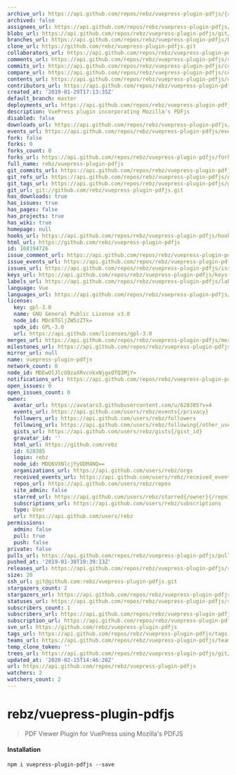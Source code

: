 ```yaml
---
archive_url: https://api.github.com/repos/rebz/vuepress-plugin-pdfjs/{archive_format}{/ref}
archived: false
assignees_url: https://api.github.com/repos/rebz/vuepress-plugin-pdfjs/assignees{/user}
blobs_url: https://api.github.com/repos/rebz/vuepress-plugin-pdfjs/git/blobs{/sha}
branches_url: https://api.github.com/repos/rebz/vuepress-plugin-pdfjs/branches{/branch}
clone_url: https://github.com/rebz/vuepress-plugin-pdfjs.git
collaborators_url: https://api.github.com/repos/rebz/vuepress-plugin-pdfjs/collaborators{/collaborator}
comments_url: https://api.github.com/repos/rebz/vuepress-plugin-pdfjs/comments{/number}
commits_url: https://api.github.com/repos/rebz/vuepress-plugin-pdfjs/commits{/sha}
compare_url: https://api.github.com/repos/rebz/vuepress-plugin-pdfjs/compare/{base}...{head}
contents_url: https://api.github.com/repos/rebz/vuepress-plugin-pdfjs/contents/{+path}
contributors_url: https://api.github.com/repos/rebz/vuepress-plugin-pdfjs/contributors
created_at: '2019-01-29T17:13:35Z'
default_branch: master
deployments_url: https://api.github.com/repos/rebz/vuepress-plugin-pdfjs/deployments
description: VuePress plugin incorporating Mozilla's PDFjs
disabled: false
downloads_url: https://api.github.com/repos/rebz/vuepress-plugin-pdfjs/downloads
events_url: https://api.github.com/repos/rebz/vuepress-plugin-pdfjs/events
fork: false
forks: 0
forks_count: 0
forks_url: https://api.github.com/repos/rebz/vuepress-plugin-pdfjs/forks
full_name: rebz/vuepress-plugin-pdfjs
git_commits_url: https://api.github.com/repos/rebz/vuepress-plugin-pdfjs/git/commits{/sha}
git_refs_url: https://api.github.com/repos/rebz/vuepress-plugin-pdfjs/git/refs{/sha}
git_tags_url: https://api.github.com/repos/rebz/vuepress-plugin-pdfjs/git/tags{/sha}
git_url: git://github.com/rebz/vuepress-plugin-pdfjs.git
has_downloads: true
has_issues: true
has_pages: false
has_projects: true
has_wiki: true
homepage: null
hooks_url: https://api.github.com/repos/rebz/vuepress-plugin-pdfjs/hooks
html_url: https://github.com/rebz/vuepress-plugin-pdfjs
id: 168194726
issue_comment_url: https://api.github.com/repos/rebz/vuepress-plugin-pdfjs/issues/comments{/number}
issue_events_url: https://api.github.com/repos/rebz/vuepress-plugin-pdfjs/issues/events{/number}
issues_url: https://api.github.com/repos/rebz/vuepress-plugin-pdfjs/issues{/number}
keys_url: https://api.github.com/repos/rebz/vuepress-plugin-pdfjs/keys{/key_id}
labels_url: https://api.github.com/repos/rebz/vuepress-plugin-pdfjs/labels{/name}
language: Vue
languages_url: https://api.github.com/repos/rebz/vuepress-plugin-pdfjs/languages
license:
  key: gpl-3.0
  name: GNU General Public License v3.0
  node_id: MDc6TGljZW5zZTk=
  spdx_id: GPL-3.0
  url: https://api.github.com/licenses/gpl-3.0
merges_url: https://api.github.com/repos/rebz/vuepress-plugin-pdfjs/merges
milestones_url: https://api.github.com/repos/rebz/vuepress-plugin-pdfjs/milestones{/number}
mirror_url: null
name: vuepress-plugin-pdfjs
network_count: 0
node_id: MDEwOlJlcG9zaXRvcnkxNjgxOTQ3MjY=
notifications_url: https://api.github.com/repos/rebz/vuepress-plugin-pdfjs/notifications{?since,all,participating}
open_issues: 0
open_issues_count: 0
owner:
  avatar_url: https://avatars3.githubusercontent.com/u/628385?v=4
  events_url: https://api.github.com/users/rebz/events{/privacy}
  followers_url: https://api.github.com/users/rebz/followers
  following_url: https://api.github.com/users/rebz/following{/other_user}
  gists_url: https://api.github.com/users/rebz/gists{/gist_id}
  gravatar_id: ''
  html_url: https://github.com/rebz
  id: 628385
  login: rebz
  node_id: MDQ6VXNlcjYyODM4NQ==
  organizations_url: https://api.github.com/users/rebz/orgs
  received_events_url: https://api.github.com/users/rebz/received_events
  repos_url: https://api.github.com/users/rebz/repos
  site_admin: false
  starred_url: https://api.github.com/users/rebz/starred{/owner}{/repo}
  subscriptions_url: https://api.github.com/users/rebz/subscriptions
  type: User
  url: https://api.github.com/users/rebz
permissions:
  admin: false
  pull: true
  push: false
private: false
pulls_url: https://api.github.com/repos/rebz/vuepress-plugin-pdfjs/pulls{/number}
pushed_at: '2019-01-30T19:39:13Z'
releases_url: https://api.github.com/repos/rebz/vuepress-plugin-pdfjs/releases{/id}
size: 20
ssh_url: git@github.com:rebz/vuepress-plugin-pdfjs.git
stargazers_count: 2
stargazers_url: https://api.github.com/repos/rebz/vuepress-plugin-pdfjs/stargazers
statuses_url: https://api.github.com/repos/rebz/vuepress-plugin-pdfjs/statuses/{sha}
subscribers_count: 1
subscribers_url: https://api.github.com/repos/rebz/vuepress-plugin-pdfjs/subscribers
subscription_url: https://api.github.com/repos/rebz/vuepress-plugin-pdfjs/subscription
svn_url: https://github.com/rebz/vuepress-plugin-pdfjs
tags_url: https://api.github.com/repos/rebz/vuepress-plugin-pdfjs/tags
teams_url: https://api.github.com/repos/rebz/vuepress-plugin-pdfjs/teams
temp_clone_token: ''
trees_url: https://api.github.com/repos/rebz/vuepress-plugin-pdfjs/git/trees{/sha}
updated_at: '2020-02-15T14:46:28Z'
url: https://api.github.com/repos/rebz/vuepress-plugin-pdfjs
watchers: 2
watchers_count: 2
---
```


# rebz/vuepress-plugin-pdfjs

> PDF Viewer Plugin for VuePress using Mozilla's PDFJS

#### Installation 
`npm i vuepress-plugin-pdfjs --save`